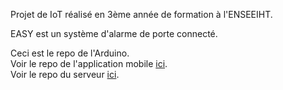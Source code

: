 Projet de IoT réalisé en 3ème année de formation à l'ENSEEIHT.

EASY est un système d'alarme de porte connecté.

Ceci est le repo de l'Arduino. \
Voir le repo de l'application mobile [ici](https://github.com/guilhemmgt/iot-easy-app). \
Voir le repo du serveur [ici](https://github.com/guilhemmgt/iot-easy-server).
